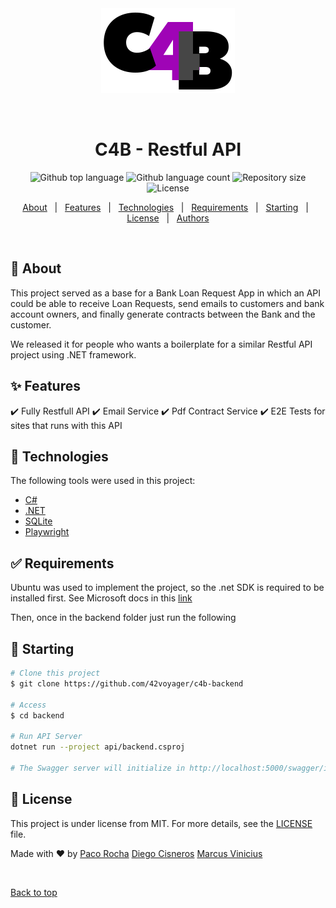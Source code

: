 <div align="center" id="top"> 
  <img src="./assets/logo_c4b.png" alt="Backend" />

  &#xa0;

  <!-- <a href="https://backend.netlify.app">Demo</a> -->
</div>

<h1 align="center"> C4B - Restful API</h1>

<p align="center">
  <img alt="Github top language" src="https://img.shields.io/github/languages/top/42voyager/c4b-backend?color=56BEB8">

  <img alt="Github language count" src="https://img.shields.io/github/languages/count/42voyager/c4b-backend?color=56BEB8">

  <img alt="Repository size" src="https://img.shields.io/github/repo-size/42voyager/c4b-backend?color=56BEB8">

  <img alt="License" src="https://img.shields.io/github/license/42voyager/c4b-backend?color=56BEB8">
</p>

<!-- Status -->

<!-- <h4 align="center"> 
	🚧  Backend 🚀 Under construction...  🚧
</h4> 

<hr> -->

<p align="center">
  <a href="#dart-about">About</a> &#xa0; | &#xa0; 
  <a href="#sparkles-features">Features</a> &#xa0; | &#xa0;
  <a href="#rocket-technologies">Technologies</a> &#xa0; | &#xa0;
  <a href="#white_check_mark-requirements">Requirements</a> &#xa0; | &#xa0;
  <a href="#checkered_flag-starting">Starting</a> &#xa0; | &#xa0;
  <a href="#memo-license">License</a> &#xa0; | &#xa0;
  <a href="https://github.com/42voyager" target="_blank">Authors</a>
</p>

<br>

## :dart: About ##

This project served as a base for a Bank Loan Request App in which an API could be able to receive Loan Requests, send emails to customers and bank account owners, and finally generate contracts between the Bank and the customer.

We released it for people who wants a boilerplate for a similar Restful API project using .NET framework.

## :sparkles: Features ##

:heavy_check_mark: Fully Restfull API
:heavy_check_mark: Email Service
:heavy_check_mark: Pdf Contract Service
:heavy_check_mark: E2E Tests for sites that runs with this API 

## :rocket: Technologies ##

The following tools were used in this project:

- [C#](https://docs.microsoft.com/en-us/dotnet/csharp/)
- [.NET](https://dotnet.microsoft.com/en-us/)
- [SQLite](https://www.sqlite.org/index.html)
- [Playwright](https://playwright.dev/https://reactnative.dev/)

## :white_check_mark: Requirements ##
Ubuntu was used to implement the project, so the .net SDK is required to be installed first. See Microsoft docs in this [link](https://docs.microsoft.com/en-us/dotnet/core/install/linux-ubuntu)

Then, once in the backend folder just run the following


## :checkered_flag: Starting ##


```bash
# Clone this project
$ git clone https://github.com/42voyager/c4b-backend

# Access
$ cd backend

# Run API Server
dotnet run --project api/backend.csproj

# The Swagger server will initialize in http://localhost:5000/swagger/index.html
```

## :memo: License ##

This project is under license from MIT. For more details, see the [LICENSE](LICENSE.md) file.

Made with :heart: by <a href="https://github.com/pacorocha" target="_blank">Paco Rocha</a>
<a href="https://github.com/diegocl02" target="_blank">Diego Cisneros</a> <a href="https://github.com/MarcusVinix" target="_blank">Marcus Vinicius</a>

&#xa0;

<a href="#top">Back to top</a>
